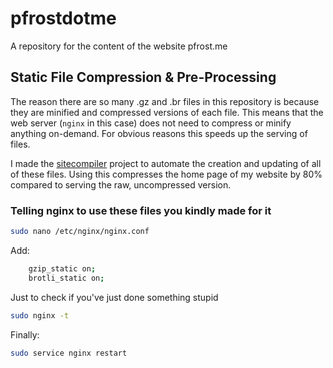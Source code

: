 # pfrostdotme
A repository for the content of the website pfrost.me

## Static File Compression & Pre-Processing

The reason there are so many .gz and .br files in this repository is because they are minified and compressed versions of each file. This means that the web server (`nginx` in this case) does not need to compress or minify anything on-demand. For obvious reasons this speeds up the serving of files.

I made the [sitecompiler](https://github.com/badcf00d/sitecompiler/) project to automate the creation and updating of all of these files. Using this compresses the home page of my website by 80% compared to serving the raw, uncompressed version.

### Telling nginx to use these files you kindly made for it

```bash
sudo nano /etc/nginx/nginx.conf
```

Add:

```bash
    gzip_static on;
    brotli_static on;
```

Just to check if you've just done something stupid
```bash
sudo nginx -t
```

Finally:
```bash
sudo service nginx restart
```
